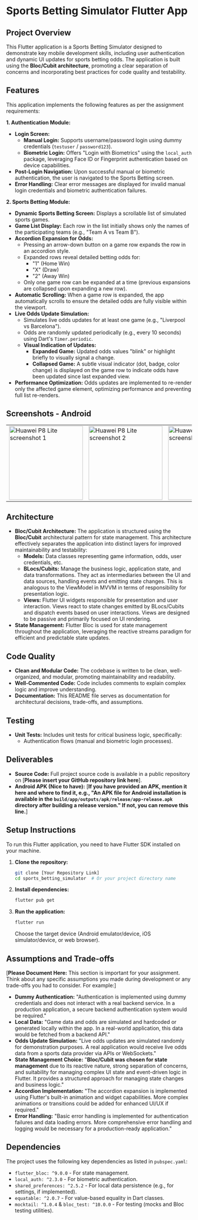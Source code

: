 # Sports Betting Simulator Flutter App

## Project Overview

This Flutter application is a Sports Betting Simulator designed to demonstrate key mobile development skills, including user authentication and dynamic UI updates for sports betting odds. The application is built using the **Bloc/Cubit architecture**, promoting a clear separation of concerns and incorporating best practices for code quality and testability.

## Features

This application implements the following features as per the assignment requirements:

**1. Authentication Module:**

*   **Login Screen:**
    *   **Manual Login:** Supports username/password login using dummy credentials (`testuser` / `password123`).
    *   **Biometric Login:**  Offers "Login with Biometrics" using the `local_auth` package, leveraging Face ID or Fingerprint authentication based on device capabilities.
*   **Post-Login Navigation:** Upon successful manual or biometric authentication, the user is navigated to the Sports Betting screen.
*   **Error Handling:** Clear error messages are displayed for invalid manual login credentials and biometric authentication failures.

**2. Sports Betting Module:**

*   **Dynamic Sports Betting Screen:** Displays a scrollable list of simulated sports games.
*   **Game List Display:** Each row in the list initially shows only the names of the participating teams (e.g., "Team A vs Team B").
*   **Accordion Expansion for Odds:**
    *   Pressing an arrow-down button on a game row expands the row in an accordion style.
    *   Expanded rows reveal detailed betting odds for:
        *   "1" (Home Win)
        *   "X" (Draw)
        *   "2" (Away Win)
    *   Only one game row can be expanded at a time (previous expansions are collapsed upon expanding a new row).
*   **Automatic Scrolling:** When a game row is expanded, the app automatically scrolls to ensure the detailed odds are fully visible within the viewport.
*   **Live Odds Update Simulation:**
    *   Simulates live odds updates for at least one game (e.g., "Liverpool vs Barcelona").
    *   Odds are randomly updated periodically (e.g., every 10 seconds) using Dart's `Timer.periodic`.
    *   **Visual Indication of Updates:**
        *   **Expanded Game:** Updated odds values "blink" or highlight briefly to visually signal a change.
        *   **Collapsed Game:** A subtle visual indicator (dot, badge, color change) is displayed on the game row to indicate odds have been updated since last expanded view.
*   **Performance Optimization:** Odds updates are implemented to re-render only the affected game element, optimizing performance and preventing full list re-renders.

## Screenshots - Android

<table>
  <tr>
    <td><img src="https://github.com/user-attachments/assets/367b1635-0691-4e2d-95ce-bf1353fc5f72" width="200" alt="Huawei P8 Lite screenshot 1"></td>
    <td><img src="https://github.com/user-attachments/assets/570a86de-bb68-408a-a7f7-a57e65594662" width="200" alt="Huawei P8 Lite screenshot 2"></td>
    <td><img src="https://github.com/user-attachments/assets/614fda48-5383-4009-b3b0-26367dbb3614" width="200" alt="Huawei P8 Lite screenshot 3"></td>
  </tr>
</table>


## Architecture

*   **Bloc/Cubit Architecture:** The application is structured using the **Bloc/Cubit** architectural pattern for state management.  This architecture effectively separates the application into distinct layers for improved maintainability and testability:
    *   **Models:**  Data classes representing game information, odds, user credentials, etc.
    *   **BLocs/Cubits:** Manage the business logic, application state, and data transformations. They act as intermediaries between the UI and data sources, handling events and emitting state changes. This is analogous to the ViewModel in MVVM in terms of responsibility for presentation logic.
    *   **Views:** Flutter UI widgets responsible for presentation and user interaction. Views react to state changes emitted by BLocs/Cubits and dispatch events based on user interactions.  Views are designed to be passive and primarily focused on UI rendering.
*   **State Management:** Flutter Bloc is used for state management throughout the application, leveraging the reactive streams paradigm for efficient and predictable state updates.

## Code Quality

*   **Clean and Modular Code:** The codebase is written to be clean, well-organized, and modular, promoting maintainability and readability.
*   **Well-Commented Code:**  Code includes comments to explain complex logic and improve understanding.
*   **Documentation:** This README file serves as documentation for architectural decisions, trade-offs, and assumptions.

## Testing

*   **Unit Tests:**  Includes unit tests for critical business logic, specifically:
    *   Authentication flows (manual and biometric login processes).

## Deliverables

*   **Source Code:**  Full project source code is available in a public repository on [**Please insert your GitHub repository link here**].
*   **Android APK (Nice to have):** [**If you have provided an APK, mention it here and where to find it, e.g., "An APK file for Android installation is available in the `build/app/outputs/apk/release/app-release.apk` directory after building a release version." If not, you can remove this line.**]

## Setup Instructions

To run this Flutter application, you need to have Flutter SDK installed on your machine.

1.  **Clone the repository:**
    ```bash
    git clone [Your Repository Link]
    cd sports_betting_simulator  # Or your project directory name
    ```
2.  **Install dependencies:**
    ```bash
    flutter pub get
    ```
3.  **Run the application:**
    ```bash
    flutter run
    ```
    Choose the target device (Android emulator/device, iOS simulator/device, or web browser).

## Assumptions and Trade-offs

[**Please Document Here:**  This section is important for your assignment.  Think about any specific assumptions you made during development or any trade-offs you had to consider. For example:]

*   **Dummy Authentication:**  "Authentication is implemented using dummy credentials and does not interact with a real backend service. In a production application, a secure backend authentication system would be required."
*   **Local Data:** "Game data and odds are simulated and hardcoded or generated locally within the app. In a real-world application, this data would be fetched from a backend API."
*   **Odds Update Simulation:** "Live odds updates are simulated randomly for demonstration purposes. A real application would receive live odds data from a sports data provider via APIs or WebSockets."
*   **State Management Choice:**  "**Bloc/Cubit was chosen for state management** due to its reactive nature, strong separation of concerns, and suitability for managing complex UI state and event-driven logic in Flutter.  It provides a structured approach for managing state changes and business logic."
*   **Accordion Implementation:** "The accordion expansion is implemented using Flutter's built-in animation and widget capabilities. More complex animations or transitions could be added for enhanced UI/UX if required."
*   **Error Handling:** "Basic error handling is implemented for authentication failures and data loading errors. More comprehensive error handling and logging would be necessary for a production-ready application."

## Dependencies

The project uses the following key dependencies as listed in `pubspec.yaml`:

*   `flutter_bloc: ^9.0.0` - For state management.
*   `local_auth: ^2.3.0` - For biometric authentication.
*   `shared_preferences: ^2.5.2` - For local data persistence (e.g., for settings, if implemented).
*   `equatable: ^2.0.7` - For value-based equality in Dart classes.
*   `mocktail: ^1.0.4` & `bloc_test: ^10.0.0` - For testing (mocks and Bloc testing utilities).
